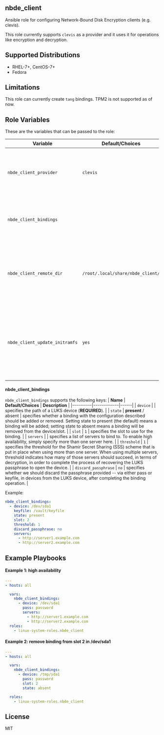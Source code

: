 nbde_client
-----------

Ansible role for configuring Network-Bound Disk Encryption clients (e.g. clevis).

This role currently supports `clevis` as a provider and it uses it for operations like encryption
and decryption.


Supported Distributions
-----------------------
* RHEL-7+, CentOS-7+
* Fedora


Limitations
-----------
This role can currently create `tang` bindings. TPM2 is not supported as of now.


Role Variables
--------------

These are the variables that can be passed to the role:


| **Variable** | **Default/Choices** | **Description** |
|----------|-------------|------|
| `nbde_client_provider` | `clevis`| identifies the provider for the `nbde_client` role. We currently support `clevis`.|
| `nbde_client_bindings` | | a list containing binding configurations, which include e.g. devices and slots.
|`nbde_client_remote_dir` | `/root/.local/share/nbde_client/` |  specifies a directory in the remote hosts that may be used for storing temporary data such as transferred keyfiles. |
|`nbde_client_update_initramfs` | `yes` | indicates whether the initramfs should be updated in case changes are made when processing the clevis operations on the devices.|


#### nbde_client_bindings
`nbde_client_bindings` supports the following keys:
| **Name** | **Default/Choices** | **Description** |
|----------|-------------|------|
| `device` | | specifies the path of a LUKS device (**REQUIRED**). |
| `state` | **present** / absent | specifies whether a binding with the configuration described should be added or removed. Setting state to present (the default) means a binding will be added; setting state to absent means a binding will be removed from the device/slot. |
| `slot` | `1` | specifies the slot to use for the binding. |
| `servers` | |  specifies a list of servers to bind to. To enable high availability, simply specify more than one server here. |
| `threshold` | `1` | specifies the threshold for the Shamir Secret Sharing (SSS) scheme that is put in place when using more than one server. When using multiple servers, threshold indicates how many of those servers should succeed, in terms of decryption, in order to complete the process of recovering the LUKS passphrase to open the device. |
| `discard_passphrase` | `no` | specifies whether we should discard the passphrase provided -- via either pass or keyfile, in devices from the LUKS device, after completing the binding operation. |


Example:
```yaml
nbde_client_bindings:
  - device: /dev/sda1
    keyfile: /vault/keyfile
    state: present
    slot: 2
    threshold: 1
    discard_passphrase: no
    servers:
      - http://server1.example.com
      - http://server2.example.com
```

Example Playbooks
----------------
#### Example 1: high availability

```yaml
---
- hosts: all

  vars:
    nbde_client_bindings:
      - device: /dev/sda1
        pass: password
        servers:
          - http://server1.example.com
          - http://server2.example.com
  roles:
    - linux-system-roles.nbde_client
```

#### Example 2: remove binding from slot 2 in /dev/sda1
```yaml
---
- hosts: all

  vars:
    nbde_client_bindings:
      - device: /tmp/sda1
        pass: password
        slot: 2
        state: absent

  roles:
    - linux-system-roles.nbde_client
```


License
-------

MIT
